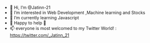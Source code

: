 - 👋 Hi, I’m @Jatinn-21
- 👀 I’m interested in Web Development ,Machine learning and Stocks
- 🌱 I’m currently learning Javascript 
- 💞️ Happy to help 💛
- 📫 everyone is most welcomed to my Twitter World! : https://twitter.com/_Jatinn_21

<!---
Jatinn-21/Jatinn-21 is a ✨ special ✨ repository because its `README.md` (this file) appears on your GitHub profile.
You can click the Preview link to take a look at your changes.
--->
